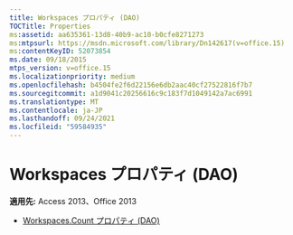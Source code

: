 ```yaml
---
title: Workspaces プロパティ (DAO)
TOCTitle: Properties
ms:assetid: aa635361-13d8-40b9-ac10-b0cfe8271273
ms:mtpsurl: https://msdn.microsoft.com/library/Dn142617(v=office.15)
ms:contentKeyID: 52073854
ms.date: 09/18/2015
mtps_version: v=office.15
ms.localizationpriority: medium
ms.openlocfilehash: b4504fe2f6d22156e6db2aac40cf27522816f7b7
ms.sourcegitcommit: a1d9041c20256616c9c183f7d1049142a7ac6991
ms.translationtype: MT
ms.contentlocale: ja-JP
ms.lasthandoff: 09/24/2021
ms.locfileid: "59584935"
---
```

# <a name="workspaces-properties-dao"></a>Workspaces プロパティ (DAO)

**適用先:** Access 2013、Office 2013

- [Workspaces.Count プロパティ (DAO)](workspaces-count-property-dao.md)

